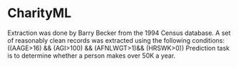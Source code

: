 # CharityML
Extraction was done by Barry Becker from the 1994 Census database. A set of reasonably clean records was extracted using the following conditions: ((AAGE>16) &amp;&amp; (AGI>100) &amp;&amp; (AFNLWGT>1)&amp;&amp; (HRSWK>0))   Prediction task is to determine whether a person makes over 50K a year.
